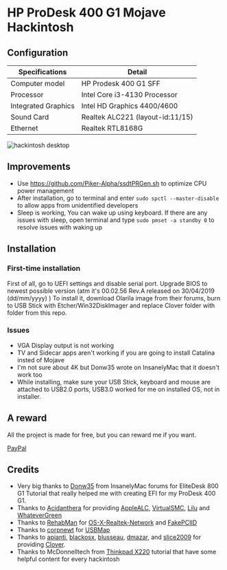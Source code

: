 # HP ProDesk 400 G1 Mojave Hackintosh
## Configuration

| Specifications | Detail                                                  |
| ------------------- | ------------------------------------------- |
| Computer model      | HP Prodesk 400 G1 SFF      					|
| Processor           | Intel Core i3-4130 Processor    		    |
| Integrated Graphics | Intel HD Graphics 4400/4600                 |
| Sound Card          | Realtek ALC221 (layout-id:11/15)            |
| Ethernet		      | Realtek RTL8168G                        		|

![hackintosh desktop](https://i.imgur.com/rbMhHpv.png)
## Improvements
- Use https://github.com/Piker-Alpha/ssdtPRGen.sh to optimize CPU power management
- After installation, go to terminal and enter `sudo spctl --master-disable` to allow apps from unidentified developers
- Sleep is working, You can wake up using keyboard. If there are any issues with sleep, open terminal and type `sudo pmset -a standby 0` to resolve issues with waking up
## Installation

### First-time installation
First of all, go to UEFI settings and disable serial port. Upgrade BIOS to newest possible version (atm it's 00.02.56 Rev.A released on 30/04/2019 (dd/mm/yyyy) )
To install it, download Olarila image from their forums, burn to USB Stick with Etcher/Win32DiskImager and replace Clover folder with folder from this repo.

### Issues
- VGA Display output is not working
- TV and Sidecar apps aren't working if you are going to install Catalina insted of Mojave
- I'm not sure about 4K but Donw35 wrote on InsanelyMac that it doesn't work too
- While installing, make sure your USB Stick, keyboard and mouse are attached to USB2.0 ports, USB3.0 worked for me on installed OS, not in installer.
## A reward

All the project is made for free, but you can reward me if you want.

[PayPal](https://paypal.me/puuska)

## Credits
- Very big thanks to [Donw35](https://www.insanelymac.com/forum/profile/150555-donw35/) from InsanelyMac forums for EliteDesk 800 G1 Tutorial that really helped me with creating EFI for my ProDesk 400 G1.
- Thanks to [Acidanthera](https://github.com/acidanthera) for providing [AppleALC](https://github.com/acidanthera/AppleALC), [VirtualSMC](https://github.com/acidanthera/VirtualSMC), [Lilu](https://github.com/acidanthera/Lilu) and  [WhateverGreen](https://github.com/acidanthera/WhateverGreen)
- Thanks to [RehabMan](https://github.com/RehabMan) for [OS-X-Realtek-Network](https://github.com/RehabMan/OS-X-Realtek-Network) and [FakePCIID](https://bitbucket.org/RehabMan/os-x-fake-pci-id/downloads/)
- Thanks to [corpnewt](https://github.com/corpnewt) for [USBMap](https://github.com/corpnewt/USBMap)
- Thanks to [apianti](https://sourceforge.net/u/apianti), [blackosx](https://sourceforge.net/u/blackosx), [blusseau](https://sourceforge.net/u/blusseau), [dmazar](https://sourceforge.net/u/dmazar), and [slice2009](https://sourceforge.net/u/slice2009) for providing [Clover](https://github.com/CloverHackyColor/CloverBootloader).
- Thanks to McDonnelltech from [Thinkpad X220](http://x220.mcdonnelltech.com) tutorial that have some helpful content for every hackintosh
